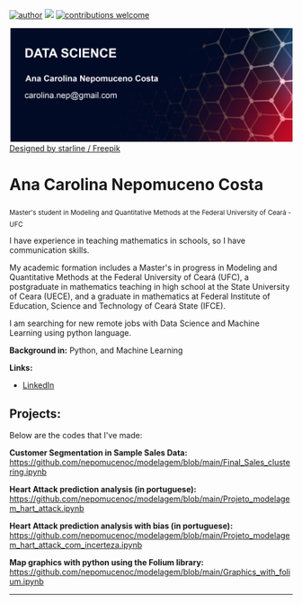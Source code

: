 [![author](https://img.shields.io/badge/author-anacarolina-red)](https://www.linkedin.com/in/anacarolinanepomuceno/?locale=en_US) [![](https://img.shields.io/badge/python-3.7+-blue.svg)](https://www.python.org/downloads/release/python-365/) [![contributions welcome](https://img.shields.io/badge/contributions-welcome-brightgreen.svg?style=flat)](https://github.com/nepomucenoc)


  <img src="carolbanner.png" width="600"/>
<a href="http://www.freepik.com">Designed by starline / Freepik</a>



# Ana Carolina Nepomuceno Costa
<sub>Master's student in Modeling and Quantitative Methods at the Federal University of Ceará - UFC</sub>

I have experience in teaching mathematics in schools, so I have communication skills.

My academic formation includes a Master's in progress in Modeling and Quantitative Methods at the Federal University of Ceará (UFC), a postgraduate in mathematics teaching in high school at the State University of Ceara (UECE), and a graduate in mathematics at Federal Institute of Education, Science and Technology of Ceará State (IFCE).

I am searching for new remote jobs with Data Science and Machine Learning using python language.

**Background in:** Python, and Machine Learning

**Links:**
* [LinkedIn](https://www.linkedin.com/in/anacarolinanepomuceno/?locale=en_US)



## Projects:
Below are the codes that I've made:

**Customer Segmentation in Sample Sales Data:** https://github.com/nepomucenoc/modelagem/blob/main/Final_Sales_clustering.ipynb

**Heart Attack prediction analysis (in portuguese):** https://github.com/nepomucenoc/modelagem/blob/main/Projeto_modelagem_hart_attack.ipynb

**Heart Attack prediction analysis with bias (in portuguese):** https://github.com/nepomucenoc/modelagem/blob/main/Projeto_modelagem_hart_attack_com_incerteza.ipynb

**Map graphics with python using the Folium library:** https://github.com/nepomucenoc/modelagem/blob/main/Graphics_with_folium.ipynb



---




